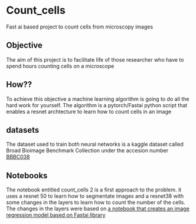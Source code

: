 # Count_cells
Fast ai based project to count cells from microscopy images

## Objective
The aim of this project is to facilitate life of those researcher who have to spend hours counting cells on a microscope

## How??
To achieve this objective a machine learning algorithm is going to do all the hard work for yourself. The algorithm is a pytorch/Fastai python script that enables a resnet archtecture to learn how to count cells in an image

## datasets
The dataset used to train both neural networks is a kaggle dataset called Broad Bioimage Benchmark Collection under the accesion number [BBBC038](https://data.broadinstitute.org/bbbc/BBBC038)

## Notebooks
The notebook entitled count_cells 2 is a first approach to the problem. it uses a resnet 50 to learn how to segmentate images and a resnet38 with some changes in the layers to learn how to count the number of the cells. The changes in the layers were based on [a notebook that creates an image regression model based on Fastai library ](https://github.com/abhikjha/Image-Regression---Age-Prediction---Fastai)
